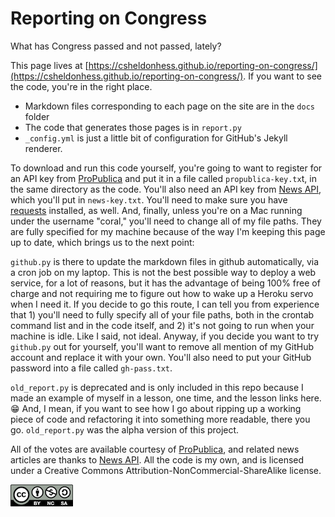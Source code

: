 # Reporting on Congress

What has Congress passed and not passed, lately? 

This page lives at [https://csheldonhess.github.io/reporting-on-congress/](https://csheldonhess.github.io/reporting-on-congress/). If you want to see the code, you're in the right place.
* Markdown files corresponding to each page on the site are in the `docs` folder
* The code that generates those pages is in `report.py`
* `_config.yml` is just a little bit of configuration for GitHub's Jekyll renderer.

To download and run this code yourself, you're going to want to register for an API key from [ProPublica](https://projects.propublica.org/api-docs/congress-api/) and put it in a file called `propublica-key.tx`t, in the same directory as the code. You'll also need an API key from [News API](https://newsapi.org/docs/get-started), which you'll put in `news-key.txt`. You'll need to make sure you have [requests](http://docs.python-requests.org/en/master/) installed, as well. And, finally, unless you're on a Mac running under the username "coral," you'll need to change all of my file paths. They are fully specified for my machine because of the way I'm keeping this page up to date, which brings us to the next point:

`github.py` is there to update the markdown files in github automatically, via a cron job on my laptop. This is not the best possible way to deploy a web service, for a lot of reasons, but it has the advantage of being 100% free of charge and not requiring me to figure out how to wake up a Heroku servo when I need it. If you decide to go this route, I can tell you from experience that 1) you'll need to fully specify all of your file paths, both in the crontab command list and in the code itself, and 2) it's not going to run when your machine is idle. Like I said, not ideal. Anyway, if you decide you want to try `github.py` out for yourself, you'll want to remove all mention of my GitHub account and replace it with your own. You'll also need to put your GitHub password into a file called `gh-pass.txt`.

`old_report.py` is deprecated and is only included in this repo because I made an example of myself in a lesson, one time, and the lesson links here. 😁 And, I mean, if you want to see how I go about ripping up a working piece of code and refactoring it into something more readable, there you go. `old_report.py` was the alpha version of this project.

All of the votes are available courtesy of [ProPublica](https://www.propublica.org/), and related news articles are thanks to [News API](https://newsapi.org/). All the code is my own, and is licensed under a Creative Commons Attribution-NonCommercial-ShareAlike license.
 
![CC-by-nc-sa](cc-by-nc-sa.png)
